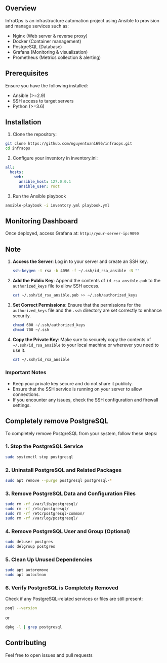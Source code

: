 ## Overview

InfraOps is an infrastructure automation project using Ansible to provision and manage services such as:

- Nginx (Web server & reverse proxy)
- Docker (Container management)
- PostgreSQL (Database)
- Grafana (Monitoring & visualization)
- Prometheus (Metrics collection & alerting)

## Prerequisites

Ensure you have the following installed:

- Ansible (>=2.9)
- SSH access to target servers
- Python (>=3.6)

## Installation

1. Clone the repository:
```bash
git clone https://github.com/nguyentuan1696/infraops.git
cd infraops
```

2. Configure your inventory in inventory.ini:
```yaml
all:
  hosts:
    web:
      ansible_host: 127.0.0.1
      ansible_user: root
```

3. Run the Ansible playbook
```bash 
ansible-playbook -i inventory.yml playbook.yml
```

## Monitoring Dashboard
Once deployed, access Grafana at: `http://your-server-ip:9090`

## Note

1. **Access the Server**: Log in to your server and create an SSH key.

   ```bash
   ssh-keygen -t rsa -b 4096 -f ~/.ssh/id_rsa_ansible -N ""
   ```

2. **Add the Public Key**: Append the contents of `id_rsa_ansible.pub` to the `authorized_keys` file to allow SSH access.

   ```bash
   cat ~/.ssh/id_rsa_ansible.pub >> ~/.ssh/authorized_keys
   ```

3. **Set Correct Permissions**: Ensure that the permissions for the `authorized_keys` file and the `.ssh` directory are set correctly to enhance security.

   ```bash
   chmod 600 ~/.ssh/authorized_keys
   chmod 700 ~/.ssh
   ```

4. **Copy the Private Key**: Make sure to securely copy the contents of `~/.ssh/id_rsa_ansible` to your local machine or wherever you need to use it.

   ```bash
   cat ~/.ssh/id_rsa_ansible
   ```

### Important Notes

- Keep your private key secure and do not share it publicly.
- Ensure that the SSH service is running on your server to allow connections.
- If you encounter any issues, check the SSH configuration and firewall settings.

## Completely remove PostgreSQL

To completely remove PostgreSQL from your system, follow these steps:

### **1. Stop the PostgreSQL Service**
```bash
sudo systemctl stop postgresql
```

### **2. Uninstall PostgreSQL and Related Packages**
```bash
sudo apt remove --purge postgresql postgresql-*
```

### **3. Remove PostgreSQL Data and Configuration Files**
```bash
sudo rm -rf /var/lib/postgresql/
sudo rm -rf /etc/postgresql/
sudo rm -rf /etc/postgresql-common/
sudo rm -rf /var/log/postgresql/
```

### **4. Remove PostgreSQL User and Group (Optional)**
```bash
sudo deluser postgres
sudo delgroup postgres
```

### **5. Clean Up Unused Dependencies**
```bash
sudo apt autoremove
sudo apt autoclean
```

### **6. Verify PostgreSQL is Completely Removed**
Check if any PostgreSQL-related services or files are still present:
```bash
psql --version
```
or
```bash
dpkg -l | grep postgresql
```
## Contributing

Feel free to open issues and pull requests